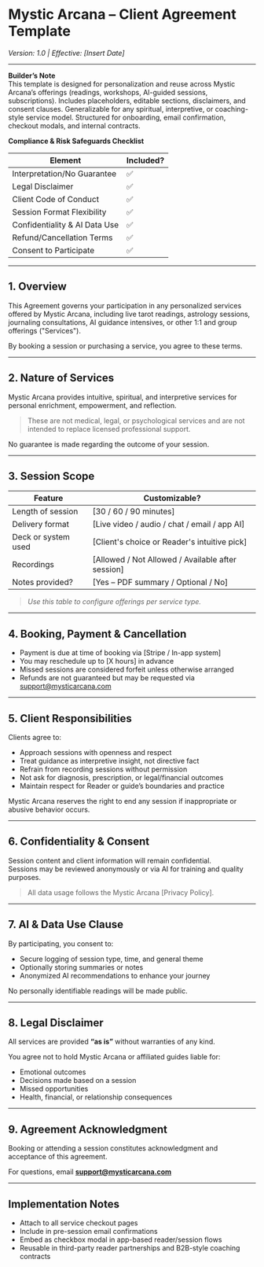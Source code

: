 # Mystic Arcana – Client Agreement Template  
*Version: 1.0 | Effective: [Insert Date]*

---

**Builder’s Note**  
This template is designed for personalization and reuse across Mystic Arcana’s offerings (readings, workshops, AI-guided sessions, subscriptions). Includes placeholders, editable sections, disclaimers, and consent clauses. Generalizable for any spiritual, interpretive, or coaching-style service model. Structured for onboarding, email confirmation, checkout modals, and internal contracts.

**Compliance & Risk Safeguards Checklist**

| Element | Included? |
|---------|-----------|
| Interpretation/No Guarantee | ✅ |
| Legal Disclaimer | ✅ |
| Client Code of Conduct | ✅ |
| Session Format Flexibility | ✅ |
| Confidentiality & AI Data Use | ✅ |
| Refund/Cancellation Terms | ✅ |
| Consent to Participate | ✅ |

---

## 1. Overview

This Agreement governs your participation in any personalized services offered by Mystic Arcana, including live tarot readings, astrology sessions, journaling consultations, AI guidance intensives, or other 1:1 and group offerings ("Services").

By booking a session or purchasing a service, you agree to these terms.

---

## 2. Nature of Services

Mystic Arcana provides intuitive, spiritual, and interpretive services for personal enrichment, empowerment, and reflection.

> These are not medical, legal, or psychological services and are not intended to replace licensed professional support.

No guarantee is made regarding the outcome of your session.

---

## 3. Session Scope

| Feature | Customizable? |
|--------|----------------|
| Length of session | [30 / 60 / 90 minutes] |
| Delivery format | [Live video / audio / chat / email / app AI] |
| Deck or system used | [Client's choice or Reader's intuitive pick] |
| Recordings | [Allowed / Not Allowed / Available after session] |
| Notes provided? | [Yes – PDF summary / Optional / No] |

> *Use this table to configure offerings per service type.*

---

## 4. Booking, Payment & Cancellation

- Payment is due at time of booking via [Stripe / In-app system]  
- You may reschedule up to [X hours] in advance  
- Missed sessions are considered forfeit unless otherwise arranged  
- Refunds are not guaranteed but may be requested via support@mysticarcana.com

---

## 5. Client Responsibilities

Clients agree to:
- Approach sessions with openness and respect  
- Treat guidance as interpretive insight, not directive fact  
- Refrain from recording sessions without permission  
- Not ask for diagnosis, prescription, or legal/financial outcomes  
- Maintain respect for Reader or guide’s boundaries and practice

Mystic Arcana reserves the right to end any session if inappropriate or abusive behavior occurs.

---

## 6. Confidentiality & Consent

Session content and client information will remain confidential.  
Sessions may be reviewed anonymously or via AI for training and quality purposes.

> All data usage follows the Mystic Arcana [Privacy Policy].

---

## 7. AI & Data Use Clause

By participating, you consent to:
- Secure logging of session type, time, and general theme  
- Optionally storing summaries or notes  
- Anonymized AI recommendations to enhance your journey

No personally identifiable readings will be made public.

---

## 8. Legal Disclaimer

All services are provided **“as is”** without warranties of any kind.

You agree not to hold Mystic Arcana or affiliated guides liable for:
- Emotional outcomes  
- Decisions made based on a session  
- Missed opportunities  
- Health, financial, or relationship consequences

---

## 9. Agreement Acknowledgment

Booking or attending a session constitutes acknowledgment and acceptance of this agreement.

For questions, email **support@mysticarcana.com**

---

## Implementation Notes

- Attach to all service checkout pages  
- Include in pre-session email confirmations  
- Embed as checkbox modal in app-based reader/session flows  
- Reusable in third-party reader partnerships and B2B-style coaching contracts
